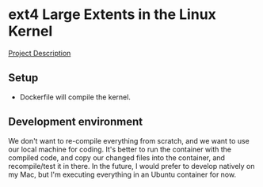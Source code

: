 # ext4 Large Extents in the Linux Kernel

[Project Description](https://kernelnewbies.org/KernelProjects/Ext4LargeExtents)

## Setup

* Dockerfile will compile the kernel.

## Development environment

We don't want to re-compile everything from scratch, and we want to use our local machine
for coding. It's better to run the container with the compiled code, and copy our changed
files into the container, and recompile/test it in there. In the future, I would prefer to
develop natively on my Mac, but I'm executing everything in an Ubuntu container for now.
